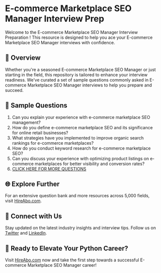 # E-commerce Marketplace SEO Manager Interview Prep

Welcome to the E-commerce Marketplace SEO Manager Interview Preparation ! This resource is designed to help you ace your E-commerce Marketplace SEO Manager interviews with confidence.

## 🚀 Overview

Whether you're a seasoned E-commerce Marketplace SEO Manager or just starting in the field, this repository is tailored to enhance your interview readiness. We've curated a set of sample questions commonly asked in E-commerce Marketplace SEO Manager interviews to help you prepare and succeed.

## 📝 Sample Questions

1. Can you explain your experience with e-commerce marketplace SEO management?
2. How do you define e-commerce marketplace SEO and its significance for online retail businesses?
3. What strategies have you implemented to improve organic search rankings for e-commerce marketplaces?
4. How do you conduct keyword research for e-commerce marketplace SEO?
5. Can you discuss your experience with optimizing product listings on e-commerce marketplaces for better visibility and conversion rates?
6. [CLICK HERE FOR MORE QUESTIONS](https://hireabo.com/job/22_2_46/Ecommerce%20Marketplace%20SEO%20Manager)

## 🌐 Explore Further

For an extensive question bank and more resources across 5,000 fields, visit [HireAbo.com](https://www.hireabo.com).

## 📱 Connect with Us

Stay updated on the latest industry insights and interview tips. Follow us on [Twitter](https://twitter.com/hireabo) and [LinkedIn](https://www.linkedin.com/in/hire-abo-3609972a8/).

## 🚀 Ready to Elevate Your Python Career?

Visit [HireAbo.com](https://www.hireabo.com) now and take the first step towards a successful E-commerce Marketplace SEO Manager career!